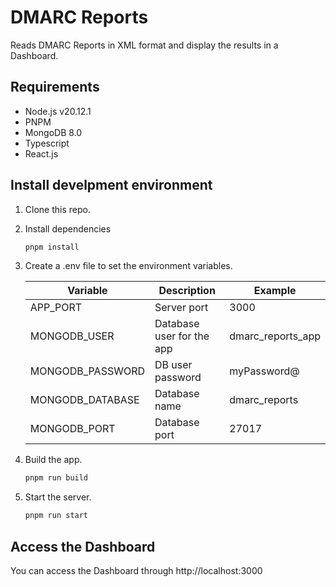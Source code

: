 # DMARC Reports

Reads DMARC Reports in XML format and display the results in a Dashboard.

## Requirements

- Node.js v20.12.1
- PNPM
- MongoDB 8.0
- Typescript
- React.js

## Install develpment environment

1. Clone this repo.
2. Install dependencies
   ```bash
   pnpm install
   ```
3. Create a .env file to set the environment variables.

   | Variable         | Description               | Example           |
   | ---------------- | ------------------------- | ----------------- |
   | APP_PORT         | Server port               | 3000              |
   | MONGODB_USER     | Database user for the app | dmarc_reports_app |
   | MONGODB_PASSWORD | DB user password          | myPassword@       |
   | MONGODB_DATABASE | Database name             | dmarc_reports     |
   | MONGODB_PORT     | Database port             | 27017             |

4. Build the app.
   ```bash
   pnpm run build
   ```
5. Start the server.
   ```bash
   pnpm run start
   ```

## Access the Dashboard

You can access the Dashboard through http://localhost:3000
